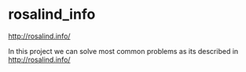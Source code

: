 # rosalind_info
http://rosalind.info/

In this project we can solve most common problems as its described in http://rosalind.info/
